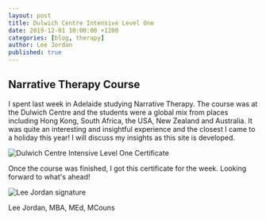 ```yaml
---
layout: post
title: Dulwich Centre Intensive Level One
date: 2019-12-01 10:00:00 +1200
categories: [blog, therapy]
author: Lee Jordan
published: true
---
```


<h2>Narrative Therapy Course</h2>

<p>I spent last week in Adelaide studying Narrative Therapy. The course was at the Dulwich Centre and the students were a global mix from places including Hong Kong, South Africa, the USA, New Zealand and Australia. It was quite an interesting and insightful experience and the closest I came to a holiday this year! I will discuss my insights as this site is developed.</p>

<img class="img-border" src="https://arohatherapy.co.nz/public/assets/images/lee-jordan-dulwich-centre.jpg" alt="Dulwich Centre Intensive Level One Certificate">

<p>Once the course was finished, I got this certificate for the week. Looking forward to what's ahead!</p>

<img src="https://arohatherapy.co.nz/public/assets/images/lee-jordan.png" alt="Lee Jordan signature">

Lee Jordan, MBA, MEd, MCouns